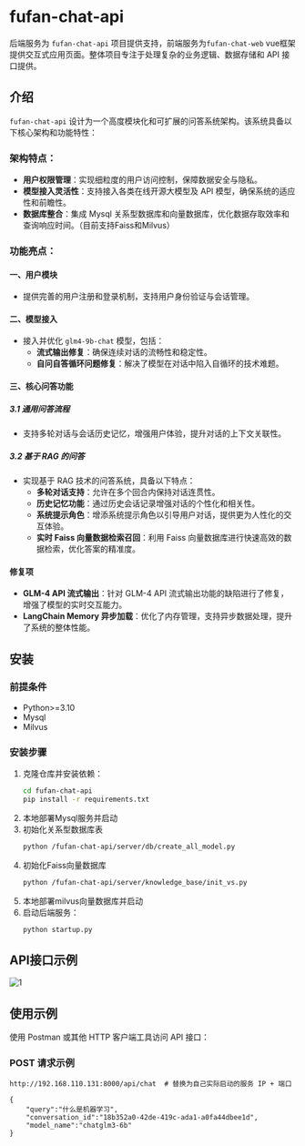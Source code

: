 # fufan-chat-api

后端服务为 `fufan-chat-api` 项目提供支持，前端服务为`fufan-chat-web` vue框架提供交互式应用页面。整体项目专注于处理复杂的业务逻辑、数据存储和 API 接口提供。

## 介绍

`fufan-chat-api` 设计为一个高度模块化和可扩展的问答系统架构。该系统具备以下核心架构和功能特性：

### 架构特点：
- **用户权限管理**：实现细粒度的用户访问控制，保障数据安全与隐私。
- **模型接入灵活性**：支持接入各类在线开源大模型及 API 模型，确保系统的适应性和前瞻性。
- **数据库整合**：集成 Mysql 关系型数据库和向量数据库，优化数据存取效率和查询响应时间。（目前支持Faiss和Milvus）

### 功能亮点：

#### 一、用户模块
- 提供完善的用户注册和登录机制，支持用户身份验证与会话管理。

#### 二、模型接入
- 接入并优化 `glm4-9b-chat` 模型，包括：
  - **流式输出修复**：确保连续对话的流畅性和稳定性。
  - **自问自答循环问题修复**：解决了模型在对话中陷入自循环的技术难题。

#### 三、核心问答功能
##### 3.1 通用问答流程
- 支持多轮对话与会话历史记忆，增强用户体验，提升对话的上下文关联性。

##### 3.2 基于 RAG 的问答
- 实现基于 RAG 技术的问答系统，具备以下特点：
  - **多轮对话支持**：允许在多个回合内保持对话连贯性。
  - **历史记忆功能**：通过历史会话记录增强对话的个性化和相关性。
  - **系统提示角色**：增添系统提示角色以引导用户对话，提供更为人性化的交互体验。
  - **实时 Faiss 向量数据检索召回**：利用 Faiss 向量数据库进行快速高效的数据检索，优化答案的精准度。

#### 修复项
- **GLM-4 API 流式输出**：针对 GLM-4 API 流式输出功能的缺陷进行了修复，增强了模型的实时交互能力。
- **LangChain Memory 异步加载**：优化了内存管理，支持异步数据处理，提升了系统的整体性能。

## 安装

### 前提条件

- Python>=3.10
- Mysql
- Milvus

### 安装步骤

1. 克隆仓库并安装依赖：
    ```bash
    cd fufan-chat-api
    pip install -r requirements.txt
    ```
2. 本地部署Mysql服务并启动
3. 初始化关系型数据库表
    ```bash
    python /fufan-chat-api/server/db/create_all_model.py
    ```
4. 初始化Faiss向量数据库
    ```bash
    python /fufan-chat-api/server/knowledge_base/init_vs.py
    ```
5. 本地部署milvus向量数据库并启动
6. 启动后端服务：
    ```bash
    python startup.py
    ```
   
## API接口示例

![1](https://muyu001.oss-cn-beijing.aliyuncs.com/img/image-20240717192132838.png)

## 使用示例

使用 Postman 或其他 HTTP 客户端工具访问 API 接口：

### POST 请求示例

```http
http://192.168.110.131:8000/api/chat  # 替换为自己实际启动的服务 IP + 端口

{
    "query":"什么是机器学习",
    "conversation_id":"18b352a0-42de-419c-ada1-a0fa44dbee1d",
    "model_name":"chatglm3-6b"
}
```